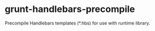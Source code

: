 # grunt-handlebars-precompile
Precompile Handlebars templates (*.hbs) for use with runtime library.
